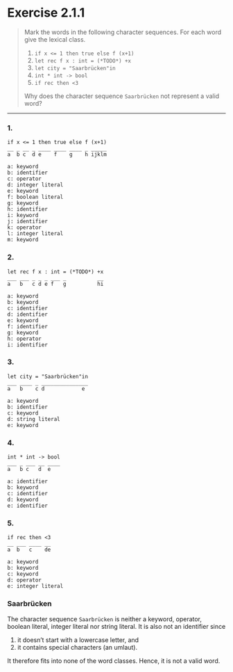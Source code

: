# Exercise 2.1.1

> Mark the words in the following character sequences.
> For each word give the lexical class.  
> 1. `if x <= 1 then true else f (x+1)`  
> 2. `let rec f x : int = (*TODO*) +x`  
> 3. `let city = "Saarbrücken"in`  
> 4. `int * int -> bool`  
> 5. `if rec then <3`  
>
> Why does the character sequence `Saarbrücken` not represent a valid word?

---

### 1.

```text
if x <= 1 then true else f (x+1)
__ _ __ _ ____ ____ ____ _ _____
a  b c  d e    f    g    h ijklm

a: keyword
b: identifier
c: operator
d: integer literal
e: keyword
f: boolean literal
g: keyword
h: identifier
i: keyword
j: identifier
k: operator
l: integer literal
m: keyword
```

### 2.

```text
let rec f x : int = (*TODO*) +x
___ ___ _ _ _ ___ _          __
a   b   c d e f   g          hi

a: keyword
b: keyword
c: identifier
d: identifier
e: keyword
f: identifier
g: keyword
h: operator
i: identifier
```

### 3.

```text
let city = "Saarbrücken"in
___ ____ _ _______________
a   b    c d            e

a: keyword
b: identifier
c: keyword
d: string literal
e: keyword
```

### 4.

```text
int * int -> bool
___ _ ___ __ ____
a   b c   d  e

a: identifier
b: keyword
c: identifier
d: keyword
e: identifier
```

### 5.

```text
if rec then <3
__ ___ ____ __
a  b   c    de

a: keyword
b: keyword
c: keyword
d: operator
e: integer literal
```

### Saarbrücken

The character sequence `Saarbrücken` is neither a keyword, operator, boolean literal, integer literal nor string literal.
It is also not an identifier since
1. it doesn’t start with a lowercase letter, and
2. it contains special characters (an umlaut).

It therefore fits into none of the word classes.
Hence, it is not a valid word.
